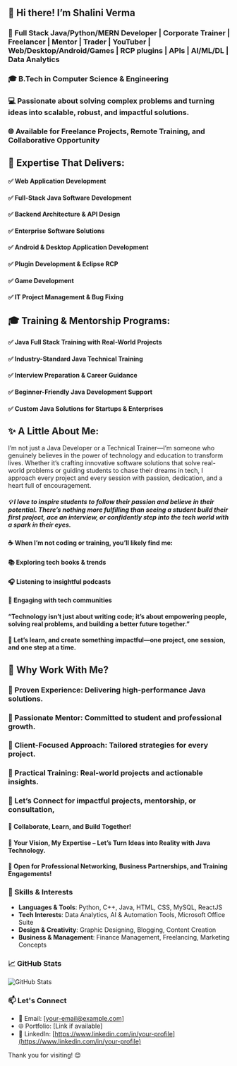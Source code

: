 ## 👋 Hi there! I’m Shalini Verma


### 🚀 Full Stack Java/Python/MERN Developer  |  Corporate Trainer  |  Freelancer  |  Mentor  |  Trader  |  YouTuber  |  Web/Desktop/Android/Games  |  RCP plugins  |  APIs  |  AI/ML/DL  |  Data Analytics

### 🎓 B.Tech in Computer Science & Engineering

### 💻 Passionate about solving complex problems and turning ideas into scalable, robust, and impactful solutions.

### 🌐 Available for Freelance Projects, Remote Training, and Collaborative Opportunity 



## 💼 Expertise That Delivers:


#### ✅ Web Application Development
#### ✅ Full-Stack Java Software Development
#### ✅ Backend Architecture & API Design
#### ✅ Enterprise Software Solutions
#### ✅ Android & Desktop Application Development
#### ✅ Plugin Development & Eclipse RCP
#### ✅ Game Development
#### ✅ IT Project Management & Bug Fixing



## 🎓 Training & Mentorship Programs:


#### ✅ Java Full Stack Training with Real-World Projects
#### ✅ Industry-Standard Java Technical Training
#### ✅ Interview Preparation & Career Guidance
#### ✅ Beginner-Friendly Java Development Support
#### ✅ Custom Java Solutions for Startups & Enterprises



## ✨ A Little About Me:


I’m not just a Java Developer or a Technical Trainer—I’m someone who genuinely believes in the power of technology and education to transform lives. Whether it’s crafting innovative software solutions that solve real-world problems or guiding students to chase their dreams in tech, I approach every project and every session with passion, dedication, and a heart full of encouragement.

##### 💡 I love to inspire students to follow their passion and believe in their potential. There’s nothing more fulfilling than seeing a student build their first project, ace an interview, or confidently step into the tech world with a spark in their eyes.

#### ☕ When I’m not coding or training, you’ll likely find me:

#### 📚 Exploring tech books & trends

#### 🎧 Listening to insightful podcasts

#### 💬 Engaging with tech communities

####  “Technology isn’t just about writing code; it’s about empowering people, solving real problems, and building a better future together.”
#### 🚀 Let’s learn, and create something impactful—one project, one session, and one step at a time.



## 🤝 Why Work With Me?


### 🔹 Proven Experience: Delivering high-performance Java solutions.
### 🔹 Passionate Mentor: Committed to student and professional growth.
### 🔹 Client-Focused Approach: Tailored strategies for every project.
### 🔹 Practical Training: Real-world projects and actionable insights.


###  📩 Let’s Connect for impactful projects, mentorship, or consultation, 


#### 🤝 Collaborate, Learn, and Build Together!

#### 🚀 Your Vision, My Expertise – Let’s Turn Ideas into Reality with Java Technology.

#### 🔗 Open for Professional Networking, Business Partnerships, and Training Engagements!


### 🚀 Skills & Interests
- **Languages & Tools**: Python, C++, Java, HTML, CSS, MySQL, ReactJS
- **Tech Interests**: Data Analytics, AI & Automation Tools, Microsoft Office Suite
- **Design & Creativity**: Graphic Designing, Blogging, Content Creation
- **Business & Management**: Finance Management, Freelancing, Marketing Concepts



### 📈 GitHub Stats
![GitHub Stats](https://github-readme-stats.vercel.app/api?username=ShaliniVerma21&show_icons=true&theme=default)



### 📫 Let's Connect
- 📧 Email: [your-email@example.com]
- 🌐 Portfolio: [Link if available]
- 💼 LinkedIn: [https://www.linkedin.com/in/your-profile](https://www.linkedin.com/in/your-profile)



Thank you for visiting! 😊

